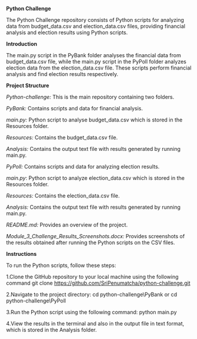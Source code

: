 **Python Challenge**

The Python Challenge repository consists of Python scripts for analyzing data from budget_data.csv and election_data.csv files, providing financial analysis and election results using Python scripts.

**Introduction**

The main.py script in the PyBank folder analyses the financial data from budget_data.csv file, while the main.py script in the PyPoll folder analyzes election data from the election_data.csv file. These scripts perform financial analysis and find election results respectively.

**Project Structure**

*Python-challenge:* This is the main repository containing two folders.

*PyBank:* Contains scripts and data for financial analysis.

*main.py:* Python script to analyse budget_data.csv which is stored in the Resources folder.

*Resources:* Contains the budget_data.csv file.

*Analysis:* Contains the output text file with results generated by running main.py.


*PyPoll:* Contains scripts and data for analyzing election results.

*main.py*: Python script to analyze election_data.csv which is stored in the Resources folder.

*Resources:* Contains the election_data.csv file.

*Analysis:* Contains the output text file with results generated by running main.py.


*README.md:* Provides an overview of the project.

*Module_3_Challenge_Results_Screenshots.docx:* Provides screenshots of the results obtained after running the Python scripts on the CSV files.

**Instructions**

To run the Python scripts, follow these steps:

1.Clone the GitHub repository to your local machine using the following command
  git clone https://github.com/SriPenumatcha/python-challenge.git
  
2.Navigate to the project directory:
  cd python-challenge\PyBank
  or 
  cd python-challenge\PyPoll
  
3.Run the Python script using the following command:
  python main.py
  
4.View the results in the terminal and also in the output file in text format, which is stored in the Analysis folder.
